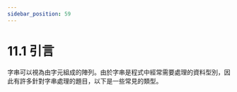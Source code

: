 ```yaml
---
sidebar_position: 59
---
```


# 11.1 引言

字串可以視為由字元組成的陣列。由於字串是程式中經常需要處理的資料型別，因此有許多針對字串處理的題目，以下是一些常見的類型。